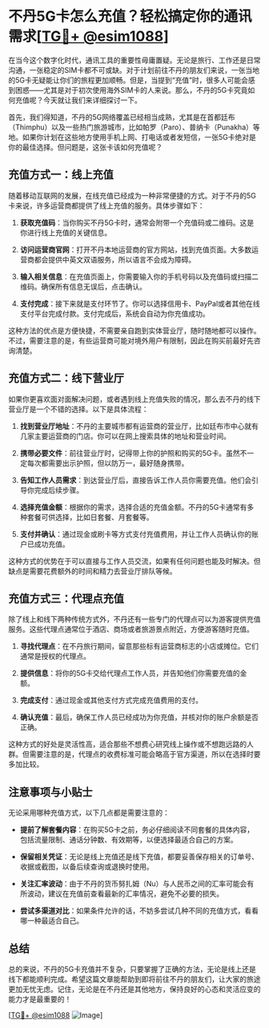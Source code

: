 # 不丹5G卡怎么充值？轻松搞定你的通讯需求[[TG💪+ @esim1088](https://t.me/s/esim1088)]

在当今这个数字化时代，通讯工具的重要性毋庸置疑。无论是旅行、工作还是日常沟通，一张稳定的SIM卡都不可或缺。对于计划前往不丹的朋友们来说，一张当地的5G卡无疑能让你们的旅程更加顺畅。但是，当提到“充值”时，很多人可能会感到困惑——尤其是对于初次使用海外SIM卡的人来说。那么，不丹的5G卡究竟如何充值呢？今天就让我们来详细探讨一下。

首先，我们得知道，不丹的5G网络覆盖已经相当成熟，尤其是在首都廷布（Thimphu）以及一些热门旅游城市，比如帕罗（Paro）、普纳卡（Punakha）等地。如果你计划在这些地方使用手机上网、打电话或者发短信，一张5G卡绝对是你的最佳选择。但问题是，这张卡该如何充值呢？

## 充值方式一：线上充值

随着移动互联网的发展，在线充值已经成为一种非常便捷的方式。对于不丹的5G卡来说，许多运营商都提供了线上充值的服务。具体步骤如下：

1. **获取充值码**：当你购买不丹5G卡时，通常会附带一个充值码或二维码。这是你进行线上充值的关键信息。
   
2. **访问运营商官网**：打开不丹本地运营商的官方网站，找到充值页面。大多数运营商都会提供中英文双语服务，所以语言不会成为障碍。

3. **输入相关信息**：在充值页面上，你需要输入你的手机号码以及充值码或扫描二维码。确保所有信息无误后，点击确认。

4. **支付完成**：接下来就是支付环节了。你可以选择信用卡、PayPal或者其他在线支付平台完成付款。支付完成后，系统会自动为你充值成功。

这种方法的优点是方便快捷，不需要亲自跑到实体营业厅，随时随地都可以操作。不过，需要注意的是，有些运营商可能对境外用户有限制，因此在购买前最好先咨询清楚。

## 充值方式二：线下营业厅

如果你更喜欢面对面解决问题，或者遇到线上充值失败的情况，那么去不丹的线下营业厅是一个不错的选择。以下是具体流程：

1. **找到营业厅地址**：不丹的主要城市都有运营商的营业厅，比如廷布市中心就有几家主要运营商的门店。你可以在网上搜索具体的地址和营业时间。

2. **携带必要文件**：前往营业厅时，记得带上你的护照和购买的5G卡。虽然不一定每次都需要出示护照，但以防万一，最好随身携带。

3. **告知工作人员需求**：到达营业厅后，直接告诉工作人员你需要充值。他们会引导你完成后续步骤。

4. **选择充值金额**：根据你的需求，选择合适的充值金额。不丹的5G卡通常有多种套餐可供选择，比如日套餐、月套餐等。

5. **支付并确认**：通过现金或刷卡等方式支付充值费用，并让工作人员确认你的账户已成功充值。

这种方式的优势在于可以直接与工作人员交流，如果有任何问题也能及时解决。但缺点是需要花费额外的时间和精力去营业厅排队等候。

## 充值方式三：代理点充值

除了线上和线下两种传统方式外，不丹还有一些专门的代理点可以为游客提供充值服务。这些代理点通常位于酒店、商场或者旅游景点附近，方便游客随时充值。

1. **寻找代理点**：在不丹旅行期间，留意那些标有运营商标志的小店或摊位。它们通常是授权的代理点。

2. **提供信息**：将你的5G卡交给代理点工作人员，并告知他们你需要充值的金额。

3. **完成支付**：通过现金或其他支付方式完成充值费用的支付。

4. **确认充值**：最后，确保工作人员已经成功为你充值，并核对你的账户余额是否正确。

这种方式的好处是灵活性高，适合那些不想费心研究线上操作或不想跑远路的人群。但需要注意的是，代理点的收费标准可能会略高于官方渠道，所以在选择时要多加比较。

## 注意事项与小贴士

无论采用哪种充值方式，以下几点都是需要注意的：

- **提前了解套餐内容**：在购买5G卡之前，务必仔细阅读不同套餐的具体内容，包括流量限制、通话分钟数、有效期等，以便选择最适合自己的方案。
  
- **保留相关凭证**：无论是线上充值还是线下充值，都要妥善保存相关的订单号、收据或截图，以备后续查询或退换时使用。

- **关注汇率波动**：由于不丹的货币努扎姆（Nu）与人民币之间的汇率可能会有所波动，建议在充值前查看最新的汇率情况，避免不必要的损失。

- **尝试多渠道对比**：如果条件允许的话，不妨多尝试几种不同的充值方式，看看哪一种最适合自己。

## 总结

总的来说，不丹的5G卡充值并不复杂，只要掌握了正确的方法，无论是线上还是线下都能顺利完成。希望这篇文章能帮助到即将前往不丹的朋友们，让大家的旅途更加无忧无虑。记住，无论是在不丹还是其他地方，保持良好的心态和灵活应变的能力才是最重要的！

[[TG💪+ @esim1088](https://t.me/s/esim1088) ![Image](https://i.postimg.cc/4NQfJmqS/Snipaste-2025-05-13-00-14-12.png)]